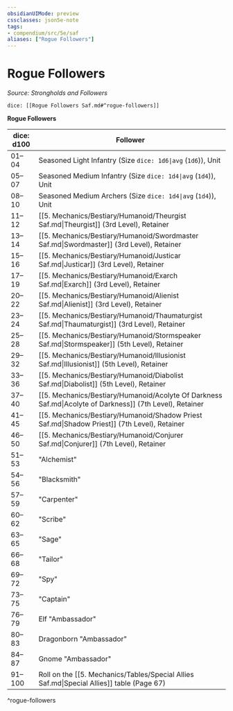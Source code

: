 ```yaml
---
obsidianUIMode: preview
cssclasses: json5e-note
tags:
- compendium/src/5e/saf
aliases: ["Rogue Followers"]
---
```

# Rogue Followers
*Source: Strongholds and Followers* 

`dice: [[Rogue Followers Saf.md#^rogue-followers]]`

**Rogue Followers**

| dice: d100 | Follower |
|------------|----------|
| 01–04 | Seasoned Light Infantry (Size `dice: 1d6\|avg` (`1d6`)), Unit |
| 05–07 | Seasoned Medium Infantry (Size `dice: 1d4\|avg` (`1d4`)), Unit |
| 08–10 | Seasoned Medium Archers (Size `dice: 1d4\|avg` (`1d4`)), Unit |
| 11–12 | [[5. Mechanics/Bestiary/Humanoid/Theurgist Saf.md\|Theurgist]] (3rd Level), Retainer |
| 13–14 | [[5. Mechanics/Bestiary/Humanoid/Swordmaster Saf.md\|Swordmaster]] (3rd Level), Retainer |
| 15–16 | [[5. Mechanics/Bestiary/Humanoid/Justicar Saf.md\|Justicar]] (3rd Level), Retainer |
| 17–19 | [[5. Mechanics/Bestiary/Humanoid/Exarch Saf.md\|Exarch]] (3rd Level), Retainer |
| 20–22 | [[5. Mechanics/Bestiary/Humanoid/Alienist Saf.md\|Alienist]] (3rd Level), Retainer |
| 23–24 | [[5. Mechanics/Bestiary/Humanoid/Thaumaturgist Saf.md\|Thaumaturgist]] (3rd Level), Retainer |
| 25–28 | [[5. Mechanics/Bestiary/Humanoid/Stormspeaker Saf.md\|Stormspeaker]] (5th Level), Retainer |
| 29–32 | [[5. Mechanics/Bestiary/Humanoid/Illusionist Saf.md\|Illusionist]] (5th Level), Retainer |
| 33–36 | [[5. Mechanics/Bestiary/Humanoid/Diabolist Saf.md\|Diabolist]] (5th Level), Retainer |
| 37–40 | [[5. Mechanics/Bestiary/Humanoid/Acolyte Of Darkness Saf.md\|Acolyte of Darkness]] (7th Level), Retainer |
| 41–45 | [[5. Mechanics/Bestiary/Humanoid/Shadow Priest Saf.md\|Shadow Priest]] (7th Level), Retainer |
| 46–50 | [[5. Mechanics/Bestiary/Humanoid/Conjurer Saf.md\|Conjurer]] (7th Level), Retainer |
| 51–53 | "Alchemist" |
| 54–56 | "Blacksmith" |
| 57–59 | "Carpenter" |
| 60–62 | "Scribe" |
| 63–65 | "Sage" |
| 66–68 | "Tailor" |
| 69–72 | "Spy" |
| 73–75 | "Captain" |
| 76–79 | Elf "Ambassador" |
| 80–83 | Dragonborn "Ambassador" |
| 84–87 | Gnome "Ambassador" |
| 91–100 | Roll on the [[5. Mechanics/Tables/Special Allies Saf.md\|Special Allies]] table (Page 67) |
^rogue-followers
